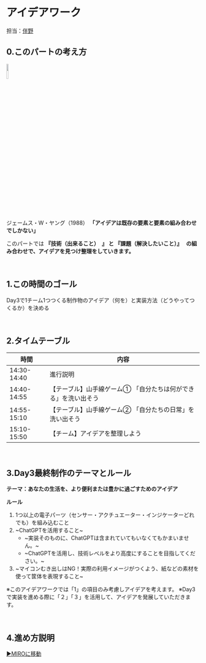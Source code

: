 <!-- 
ばんのさんへ

3日目は要件まで確定した状態で始めたいです。
90分くらいで考えてもらえるとよさそうです。
↓
- アイデアワークで到達して欲しいところ 

    - 5W1Hでわかるレベルでのアイデア
    - 要件のまとめ
        - 機能の優先順位づけ   
            - 1. いちばん大事な機能
            - 2. 無いと成り立たない機能
            - 3. あると良い機能
        - 使う材料
            - 電子パーツ類
            - その他
-->

# アイデアワーク
担当：[伴野](https://docs.google.com/presentation/d/1TcjvcJ0Zk2b1vhz6YQylsdYotKdcH_Lf83s0JEISj3A/edit?usp=sharing)
## 0.このパートの考え方
<img src="https://i.gyazo.com/3d46edc1aac42a8025d303f031f03d0b.png" width="10%">

ジェームス・W・ヤング（1988） 
**「アイデアは既存の要素と要素の組み合わせでしかない」**

このパートでは **『技術（出来ること）　』 と 『課題（解決したいこと）』　 の組み合わせで、アイデアを見つけ整理をしていきます。**

<br>

## 1.この時間のゴール
Day3で1チーム1つつくる制作物のアイデア（何を）と実装方法（どうやってつくるか）を決める


<br>

## 2.タイムテーブル
| 時間        | 内容                                       |
|-------------|--------------------------------------------|
| 14:30-14:40 | 進行説明 |
| 14:40-14:55 | 【テーブル】山手線ゲーム① 「自分たちは何ができる」を洗い出そう　 |
| 14:55-15:10 | 【テーブル】山手線ゲーム② 「自分たちの日常」を洗い出そう |
| 15:10-15:50 | 【チーム】アイデアを整理しよう |



<br>

## 3.Day3最終制作のテーマとルール
**テーマ：あなたの生活を、より便利または豊かに過ごすためのアイデア**

**ルール**
1. 1つ以上の電子パーツ（センサー・アクチュエーター・インジケーターどれでも）を組み込むこと
2. ~ChatGPTを活用すること~
   - ~実装そのものに、ChatGPTは含まれていてもいなくてもかまいません。~
   - ~ChatGPTを活用し、技術レベルをより高度にすることを目指してください。~
3. ~マイコンむき出しはNG！実際の利用イメージがつくよう、紙などの素材を使って筐体を表現すること~

※このアイデアワークでは「1」の項目のみ考慮しアイデアを考えます。
※Day3で実装を進める際に「２」「３」を活用して、アイデアを発展していただきます。

<br>

## 4.進め方説明
[▶MIROに移動](https://miro.com/app/board/uXjVKPW27-k=/)
